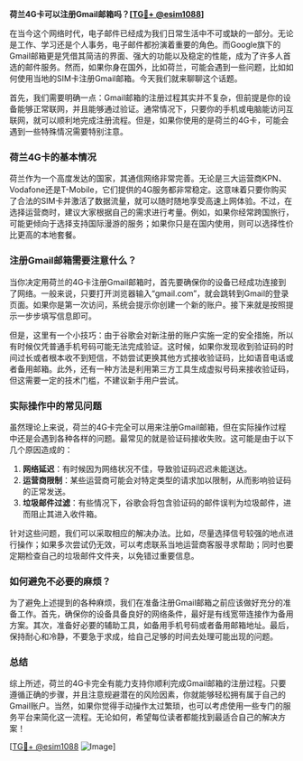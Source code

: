 **荷兰4G卡可以注册Gmail邮箱吗？[[TG💪+ @esim1088](https://t.me/s/esim1088)]**

在当今这个网络时代，电子邮件已经成为我们日常生活中不可或缺的一部分。无论是工作、学习还是个人事务，电子邮件都扮演着重要的角色。而Google旗下的Gmail邮箱更是凭借其简洁的界面、强大的功能以及稳定的性能，成为了许多人首选的邮件服务。然而，如果你身在国外，比如荷兰，可能会遇到一些问题，比如如何使用当地的SIM卡注册Gmail邮箱。今天我们就来聊聊这个话题。

首先，我们需要明确一点：Gmail邮箱的注册过程其实并不复杂，但前提是你的设备能够正常联网，并且能够通过验证。通常情况下，只要你的手机或电脑能访问互联网，就可以顺利地完成注册流程。但是，如果你使用的是荷兰的4G卡，可能会遇到一些特殊情况需要特别注意。

### 荷兰4G卡的基本情况

荷兰作为一个高度发达的国家，其通信网络非常完善。无论是三大运营商KPN、Vodafone还是T-Mobile，它们提供的4G服务都非常稳定。这意味着只要你购买了合法的SIM卡并激活了数据流量，就可以随时随地享受高速上网体验。不过，在选择运营商时，建议大家根据自己的需求进行考量。例如，如果你经常跨国旅行，可能更倾向于选择支持国际漫游的服务；如果你只是在国内使用，则可以选择性价比更高的本地套餐。

### 注册Gmail邮箱需要注意什么？

当你决定用荷兰的4G卡注册Gmail邮箱时，首先要确保你的设备已经成功连接到了网络。一般来说，只要打开浏览器输入“gmail.com”，就会跳转到Gmail的登录页面。如果你是第一次访问，系统会提示你创建一个新的账户。接下来就是按照提示一步步填写信息即可。

但是，这里有一个小技巧：由于谷歌会对新注册的账户实施一定的安全措施，所以有时候仅凭普通手机号码可能无法完成验证。这时候，如果你发现收到验证码的时间过长或者根本收不到短信，不妨尝试更换其他方式接收验证码，比如语音电话或者备用邮箱。此外，还有一种方法是利用第三方工具生成虚拟号码来接收验证码，但这需要一定的技术门槛，不建议新手用户尝试。

### 实际操作中的常见问题

虽然理论上来说，荷兰的4G卡完全可以用来注册Gmail邮箱，但在实际操作过程中还是会遇到各种各样的问题。最常见的就是验证码接收失败。这可能是由于以下几个原因造成的：

1. **网络延迟**：有时候因为网络状况不佳，导致验证码迟迟未能送达。
2. **运营商限制**：某些运营商可能会对特定类型的请求加以限制，从而影响验证码的正常发送。
3. **垃圾邮件过滤**：有些情况下，谷歌会将包含验证码的邮件误判为垃圾邮件，进而阻止其进入收件箱。

针对这些问题，我们可以采取相应的解决办法。比如，尽量选择信号较强的地点进行操作；如果多次尝试仍无效，可以考虑联系当地运营商客服寻求帮助；同时也要定期检查自己的垃圾邮件文件夹，以免错过重要信息。

### 如何避免不必要的麻烦？

为了避免上述提到的各种麻烦，我们在准备注册Gmail邮箱之前应该做好充分的准备工作。首先，确保你的设备具备良好的网络条件，最好是有线宽带连接作为备用方案。其次，准备好必要的辅助工具，如备用手机号码或者备用邮箱地址。最后，保持耐心和冷静，不要急于求成，给自己足够的时间去处理可能出现的问题。

### 总结

综上所述，荷兰的4G卡完全有能力支持你顺利完成Gmail邮箱的注册过程。只要遵循正确的步骤，并且注意规避潜在的风险因素，你就能够轻松拥有属于自己的Gmail账户。当然，如果你觉得手动操作太过繁琐，也可以考虑使用一些专门的服务平台来简化这一流程。无论如何，希望每位读者都能找到最适合自己的解决方案！

[[TG💪+ @esim1088](https://t.me/s/esim1088) ![Image](https://i.postimg.cc/4NQfJmqS/Snipaste-2025-05-13-00-14-12.png)]